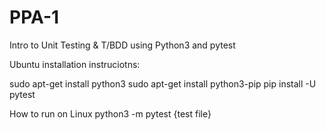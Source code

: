 # PPA-1
 Intro to Unit Testing & T/BDD using Python3 and pytest


Ubuntu installation instruciotns:

sudo apt-get install python3
sudo apt-get install python3-pip
pip install -U pytest

How to run on Linux python3 -m pytest {test file}
